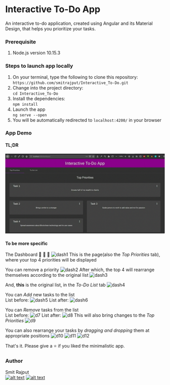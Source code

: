 # Interactive To-Do App
An interactive to-do application, created using Angular and its Material Design, that helps you prioritize your tasks.

### Prerequisite
1. Node.js version 10.15.3

### Steps to launch app locally

1. On your terminal, type the following to clone this repository: `https://github.com/smitrajput/Interactive_To-Do.git`
2. Change into the project directory:  <br/> 
`cd Interactive_To-Do`
3. Install the dependencies:  <br/> 
`npm install`
4. Launch the app <br/> 
`ng serve --open`
5. You will be automatically redirected to `localhost:4200/` in your browser

### App Demo

#### TL;DR
![](ezgif.com-gif-maker.gif)

#### To be more specific
The Dashboard  :tada: :tada: :tada: 
![dash1](https://user-images.githubusercontent.com/22425782/54904390-6c7b6380-4f04-11e9-9cbc-849b36734328.jpeg)
This is the page(also the *Top Priorities* tab), where your top 4 priorities will be displayed


You can remove a priority
![dash2](https://user-images.githubusercontent.com/22425782/54904747-54581400-4f05-11e9-8019-f4c9fa062cec.jpeg)
After which, the top 4 will rearrange themselves according to the original list
![dash3](https://user-images.githubusercontent.com/22425782/54904840-8cf7ed80-4f05-11e9-86b8-d74142e4780d.jpeg)


And, **this** is the original list, in the *To-Do List*  tab
![dash4](https://user-images.githubusercontent.com/22425782/54905429-ff1d0200-4f06-11e9-827d-b406c6967915.jpeg)


You can *Add* new tasks to the list <br/> List before:
![dash5](https://user-images.githubusercontent.com/22425782/54905595-6cc92e00-4f07-11e9-833b-4121c8940145.jpeg)
List after:
![dash6](https://user-images.githubusercontent.com/22425782/54905823-f0831a80-4f07-11e9-9c17-7a8829331e79.jpeg)


You can *Remove* tasks from the list <br/> List before: 
![d7](https://user-images.githubusercontent.com/22425782/54906130-a3537880-4f08-11e9-9f9a-e899a278277a.jpeg)
List after:
![d8](https://user-images.githubusercontent.com/22425782/54906239-ddbd1580-4f08-11e9-804f-75e4bed7f962.jpeg)
This will also bring changes to the *Top Priorities*
![d9](https://user-images.githubusercontent.com/22425782/54906337-15c45880-4f09-11e9-89af-9f25987d1c64.jpeg)


You can also rearrange your tasks by *dragging and dropping* them at appropriate positions
![d10](https://user-images.githubusercontent.com/22425782/54906760-f548ce00-4f09-11e9-90ad-d2bf5a244d72.jpeg)
![d11](https://user-images.githubusercontent.com/22425782/54906774-fc6fdc00-4f09-11e9-9d8a-15ee631357a0.jpeg)
![d12](https://user-images.githubusercontent.com/22425782/54906781-02fe5380-4f0a-11e9-9035-2ead3b8d0eee.jpeg)


That's it. Please give a  :star: if you liked the minimalistic app.

### Author
Smit Rajput <br/>
[![alt text][1.1]][1]
[![alt text][6.1]][6]


<!-- links to social media icons -->
<!-- no need to change these -->

<!-- icons with padding -->

[1.1]: http://i.imgur.com/tXSoThF.png (@smit_rajput19)
[6.1]: http://i.imgur.com/0o48UoR.png (/smitrajput)


<!-- links to your social media accounts -->
<!-- update these accordingly -->

[1]: http://www.twitter.com/smit_rajput19
[6]: http://www.github.com/smitrajput


